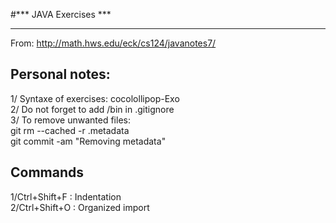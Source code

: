 #*** JAVA Exercises ***
***********************

From: http://math.hws.edu/eck/cs124/javanotes7/

## **Personal notes:**  
1/ Syntaxe of exercises: cocolollipop-Exo  
2/ Do not forget to add /bin in .gitignore  
3/ To remove unwanted files:  
git rm --cached -r .metadata  
git commit -am "Removing metadata"  

## **Commands**
1/Ctrl+Shift+F : Indentation  
2/Ctrl+Shift+O : Organized import
